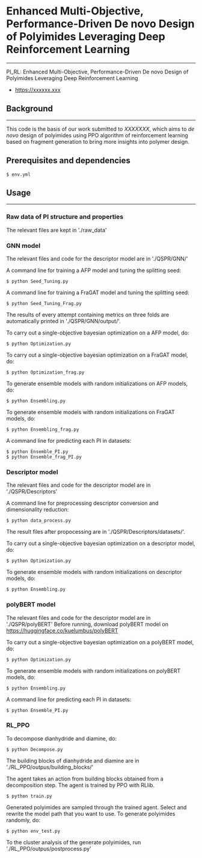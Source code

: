 # Enhanced Multi-Objective, Performance-Driven De novo Design of Polyimides Leveraging Deep Reinforcement Learning
***


PI_RL: Enhanced Multi-Objective, Performance-Driven De novo Design of Polyimides Leveraging Deep Reinforcement Learning
- https://xxxxxx.xxx

## Background
***
This code is the basis of our work submitted to *XXXXXXX*, which aims to *de novo* design of polyimides using PPO algorithm of reinforcement learning based on fragment generation to bring more insights into polymer design. 

## Prerequisites and dependencies
```
$ env.yml
```
## Usage
***
### Raw data of PI structure and properties
The relevant files are kept in './raw_data'

### GNN model
The relevant files and code for the descriptor model are in './QSPR/GNN/'

A command line for training a AFP model and tuning the splitting seed:
```commandline
$ python Seed_Tuning.py 
```
A command line for training a FraGAT model and tuning the splitting seed:
```commandline
$ python Seed_Tuning_Frag.py 
```
The results of every attempt containing metrics on three folds are automatically printed in './QSPR/GNN/output/'.

To carry out a single-objective bayesian optimization on a AFP model, do:
```commandline
$ python Optimization.py
```
To carry out a single-objective bayesian optimization on a FraGAT model, do:
```commandline
$ python Optimization_frag.py
```
To generate ensemble models with random initializations on AFP models, do:
```commandline
$ python Ensembling.py
```
To generate ensemble models with random initializations on FraGAT models, do:
```commandline
$ python Ensembling_frag.py
```
A command line for predicting each PI in datasets:
```commandline
$ python Ensemble_PI.py
$ python Ensemble_frag_PI.py
```

### Descriptor model
The relevant files and code for the descriptor model are in './QSPR/Descriptors'

A command line for preprocessing descriptor conversion and dimensionality reduction:
```commandline
$ python data_process.py 
```
The result files after propocessing are in './QSPR/Descriptors/datasets/'.

To carry out a single-objective bayesian optimization on a descriptor model, do:
```commandline
$ python Optimization.py
```
To generate ensemble models with random initializations on descriptor models, do:
```commandline
$ python Ensembling.py
```

### polyBERT model
The relevant files and code for the descriptor model are in './QSPR/polyBERT'
Before running, download polyBERT model on https://huggingface.co/kuelumbus/polyBERT

To carry out a single-objective bayesian optimization on a polyBERT model, do:
```commandline
$ python Optimization.py
```
To generate ensemble models with random initializations on polyBERT models, do:
```commandline
$ python Ensembling.py
```
A command line for predicting each PI in datasets:
```commandline
$ python Ensemble_PI.py
```

### RL_PPO
To decompose dianhydride and diamine, do:
```commandline
$ python Decompose.py
```
The building blocks of dianhydride and diamine are in './RL_PPO/outpus/building_blocks/'

The agent takes an action from building blocks obtained from a decomposition step. The agent is trained by PPO with RLlib.
```commandline
$ python train.py
```
Generated polyimides are sampled through the trained agent. Select and rewrite the model path that you want to use.
To generate polyimides randomly, do:
```commandline
$ python env_test.py
```
To the cluster analysis of the generate polyimides, run './RL_PPO/outpus/postprocess.py'
